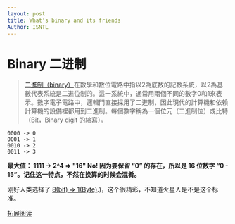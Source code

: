 ```yaml
---
layout: post
title: What's binary and its friends
Author: ISNTL
---
```

# Binary 二进制
> [二進制（binary）](https://zh.wikipedia.org/wiki/%E4%BA%8C%E8%BF%9B%E5%88%B6)在數學和數位電路中指以2為底数的記數系統，以2為基數代表系統是二進位制的。這一系統中，通常用兩個不同的數字0和1來表示。數字電子電路中，邏輯門直接採用了二進制，因此現代的計算機和依赖計算機的設備裡都用到二進制。每個數字稱為一個位元（二進制位）或比特（Bit，Binary digit 的縮寫）。

```
0000 -> 0
0001 -> 1
0010 -> 2
0011 -> 3
```

**最大值： 1111 -> 2^4 => "16" No! 因为要保留 “0” 的存在，所以是 16 位数字 “0 - 15”。记住这一特点，不然在换算的时候会混肴。**

刚好人类选择了 [8(bit) => 1(Byte)](https://stackoverflow.com/questions/42842662/why-is-1-byte-equal-to-8-bits#:~:text=I%27ts%20been%20a,10%20different%20digits).)，这个很精彩，不知道火星人是不是这个标准。

[拓展阅读](https://www.cs.cmu.edu/~fgandon/documents/lecture/uk1999/binary/HandOut.pdf)
